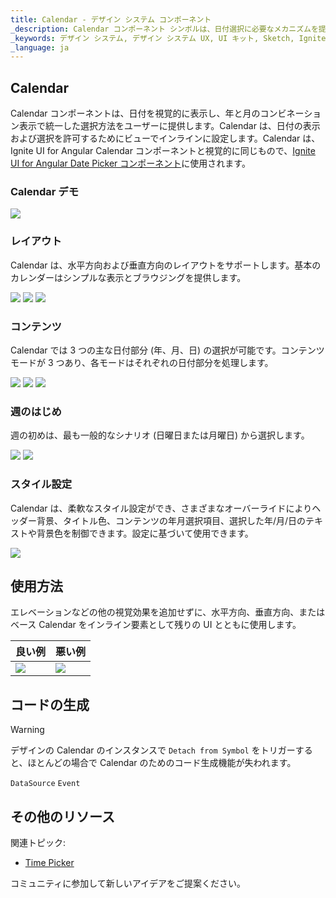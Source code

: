 ```yaml
---
title: Calendar - デザイン システム コンポーネント
_description: Calendar コンポーネント シンボルは、日付選択に必要なメカニズムを提供する日付のビジュアル表現として使用します。
_keywords: デザイン システム, デザイン システム UX, UI キット, Sketch, Ignite UI for Angular, Sketch to Angular, Angular, Angular デザイン システム, Sketch からコードをエクスポート, Angular 用のデザイン キット, Sketch HTML, Sketch to HTML, Sketch UI キット
_language: ja
---
```


## Calendar

Calendar コンポーネントは、日付を視覚的に表示し、年と月のコンビネーション表示で統一した選択方法をユーザーに提供します。Calendar は、日付の表示および選択を許可するためにビューでインラインに設定します。Calendar は、Ignite UI for Angular Calendar コンポーネントと視覚的に同じもので、[Ignite UI for Angular Date Picker コンポーネント](https://jp.infragistics.com/products/ignite-ui-angular/angular/components/date_picker.html)に使用されます。

### Calendar デモ

<img src="../images/calendar_demo.png" srcset="../images/calendar_demo@2x.png 2x" />

### レイアウト

Calendar は、水平方向および垂直方向のレイアウトをサポートします。基本のカレンダーはシンプルな表示とブラウジングを提供します。

<img src="../images/calendar_horizontal.png" srcset="../images/calendar_horizontal@2x.png 2x" />
<img src="../images/calendar_vertical.png" srcset="../images/calendar_vertical@2x.png 2x" />
<img src="../images/calendar_base.png" srcset="../images/calendar_base@2x.png 2x" />

### コンテンツ

Calendar では 3 つの主な日付部分 (年、月、日) の選択が可能です。コンテンツ モードが 3 つあり、各モードはそれぞれの日付部分を処理します。

<img src="../images/calendar_days.png" srcset="../images/calendar_days@2x.png 2x" />
<img src="../images/calendar_months.png" srcset="../images/calendar_months@2x.png 2x" />
<img src="../images/calendar_years.png" srcset="../images/calendar_years@2x.png 2x" />

### 週のはじめ

週の初めは、最も一般的なシナリオ (日曜日または月曜日) から選択します。

<img src="../images/calendar_sun.png" srcset="../images/calendar_sun@2x.png 2x" />
<img src="../images/calendar_mon.png" srcset="../images/calendar_mon@2x.png 2x" />

### スタイル設定

Calendar は、柔軟なスタイル設定ができ、さまざまなオーバーライドによりヘッダー背景、タイトル色、コンテンツの年月選択項目、選択した年/月/日のテキストや背景色を制御できます。設定に基づいて使用できます。

<img src="../images/calendar_styling.png" srcset="../images/calendar_styling@2x.png 2x" />

## 使用方法

エレベーションなどの他の視覚効果を追加せずに、水平方向、垂直方向、またはベース Calendar をインライン要素として残りの UI とともに使用します。

| 良い例                                                                                 |悪い例                                                                                  |
| ---------------------------------------------------------------------------------- | -------------------------------------------------------------------------------------- |
| <img src="../images/calendar_do1.png" srcset="../images/calendar_do1@2x.png 2x" />|<img src="../images/calendar_dont1.png" srcset="../images/calendar_dont1@2x.png 2x" /> |

## コードの生成

> [!WARNING]
> デザインの Calendar のインスタンスで `Detach from Symbol` をトリガーすると、ほとんどの場合で Calendar のためのコード生成機能が失われます。

`DataSource`
`Event`

## その他のリソース

関連トピック:

- [Time Picker](time-picker.md)
  <div class="divider--half"></div>

コミュニティに参加して新しいアイデアをご提案ください。


